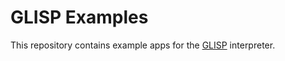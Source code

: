 # GLISP Examples

This repository contains example apps for the [GLISP](https://github.com/rsnara/glisp) interpreter.
